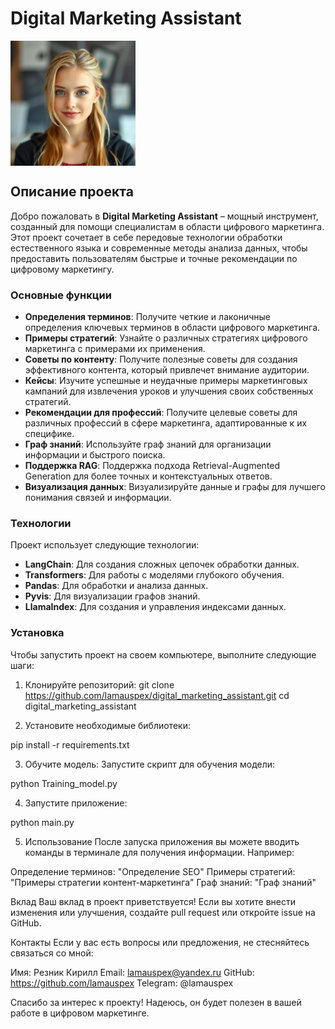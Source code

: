 # Digital Marketing Assistant

<div style="display: flex; align-items: center;">
    <img src="resizedimage.jpg" alt="Приветствую вас! Я Полина, ваш нейро маркетолог. Моя цель — помочь вашему бизнесу расти. Давайте вместе создадим эффективные стратегии и достигнем новых высот!" style="max-width: 200px; margin-right: 20px;">
</div>
    <div>
        <h2></h2>
        <p></p>
    </div>
</div>

## Описание проекта

Добро пожаловать в **Digital Marketing Assistant** – мощный инструмент, созданный для помощи специалистам в области цифрового маркетинга. Этот проект сочетает в себе передовые технологии обработки естественного языка и современные методы анализа данных, чтобы предоставить пользователям быстрые и точные рекомендации по цифровому маркетингу.

### Основные функции

- **Определения терминов**: Получите четкие и лаконичные определения ключевых терминов в области цифрового маркетинга.
- **Примеры стратегий**: Узнайте о различных стратегиях цифрового маркетинга с примерами их применения.
- **Советы по контенту**: Получите полезные советы для создания эффективного контента, который привлечет внимание аудитории.
- **Кейсы**: Изучите успешные и неудачные примеры маркетинговых кампаний для извлечения уроков и улучшения своих собственных стратегий.
- **Рекомендации для профессий**: Получите целевые советы для различных профессий в сфере маркетинга, адаптированные к их специфике.
- **Граф знаний**: Используйте граф знаний для организации информации и быстрого поиска.
- **Поддержка RAG**: Поддержка подхода Retrieval-Augmented Generation для более точных и контекстуальных ответов.
- **Визуализация данных**: Визуализируйте данные и графы для лучшего понимания связей и информации.

### Технологии

Проект использует следующие технологии:
- **LangChain**: Для создания сложных цепочек обработки данных.
- **Transformers**: Для работы с моделями глубокого обучения.
- **Pandas**: Для обработки и анализа данных.
- **Pyvis**: Для визуализации графов знаний.
- **LlamaIndex**: Для создания и управления индексами данных.

### Установка

Чтобы запустить проект на своем компьютере, выполните следующие шаги:

1. Клонируйте репозиторий:
git clone https://github.com/lamauspex/digital_marketing_assistant.git
cd digital_marketing_assistant

2. Установите необходимые библиотеки:

pip install -r requirements.txt

3. Обучите модель: Запустите скрипт для обучения модели:

python Training_model.py

4. Запустите приложение:

python main.py

5. Использование
После запуска приложения вы можете вводить команды в терминале для получения информации. Например:

Определение терминов: "Определение SEO"
Примеры стратегий: "Примеры стратегии контент-маркетинга"
Граф знаний: "Граф знаний"


Вклад
Ваш вклад в проект приветствуется! Если вы хотите внести изменения или улучшения, создайте pull request или откройте issue на GitHub.

Контакты
Если у вас есть вопросы или предложения, не стесняйтесь связаться со мной:

Имя: Резник Кирилл
Email: lamauspex@yandex.ru
GitHub: https://github.com/lamauspex
Telegram: @lamauspex

Спасибо за интерес к проекту! Надеюсь, он будет полезен в вашей работе в цифровом маркетинге.


 

